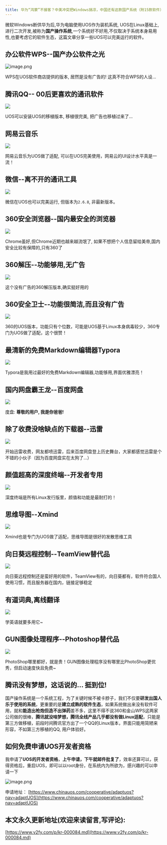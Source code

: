 ```yaml
---
title: 华为“鸿蒙”不接客？中美冲突把Windows搞凉，中国还有这款国产系统（附15款软件）
---
```


微软Windows断供华为后,华为电脑使用UOS作为装机系统, UOS在Linux基础上,进行二次开发,被称为**国产操作系统**,一个系统好不好用,不仅取决于系统本身易用性,也要考虑它的软件生态，这篇文章分享一些UOS可以完美运行的软件。



## 办公软件WPS--国产办公软件之光

![image.png](https://www.v2fy.com/asset/0i/jikemiji/jikemiji-md/kr-000084.assets/1240-20200723204347553.png)

WPS在UOS软件商店提供的版本, 居然是没有广告的! 这真不符合WPS的人设...

## 腾讯QQ-- 00后更喜欢的通讯软件

![](https://www.v2fy.com/asset/0i/jikemiji/jikemiji-md/kr-000084.assets/1240.png)

UOS可以安装UOS的移植版本, 移植很完美, 把广告也移植过来了...

## 网易云音乐

![](https://www.v2fy.com/asset/0i/jikemiji/jikemiji-md/kr-000084.assets/1240-20200723204347925.png)

网易云音乐为UOS做了适配, 可以在UOS完美使用，网易云的UI设计水平真是一流！


## 微信--离不开的通讯工具

![](https://www.v2fy.com/asset/0i/jikemiji/jikemiji-md/kr-000084.assets/1240-20200723204347502.png)

微信在UOS也可以完美运行, 但版本为`2.6.8`, 非最新版本。


## 360安全浏览器--国内最安全的浏览器


![](https://www.v2fy.com/asset/0i/jikemiji/jikemiji-md/kr-000084.assets/1240-20200723204347568.png)

Chrome虽好,但Chrome近期也越来越流氓了, 如果不想把个人信息留给美帝,国内安全比较有保障的,只有360了

## 360解压--功能够用,无广告

![](https://www.v2fy.com/asset/0i/jikemiji/jikemiji-md/kr-000084.assets/1240-20200723204347626.png)

这个没有广告的360解压版本,确实挺好用的

## 360安全卫士--功能很简洁,而且没有广告

![](https://www.v2fy.com/asset/0i/jikemiji/jikemiji-md/kr-000084.assets/1240-20200723204347376.png)

360的UOS版本，功能只有个位数，可能是UOS基于Linux本身病毒较少，360专门为UOS做了适配，这个很赞！


## 最清新的免费Markdown编辑器Typora

![](https://www.v2fy.com/asset/0i/jikemiji/jikemiji-md/kr-000084.assets/1240-20200723204347441.png)

Typora是我用过最好的免费Markdown编辑器,功能够用,界面优雅漂亮！

## 国内网盘霸王龙--百度网盘

![](https://www.v2fy.com/asset/0i/jikemiji/jikemiji-md/kr-000084.assets/1240-20200723204347603.png)

度盘: **尊敬的用户, 我是你爸爸!**

## 除了收费没啥缺点的下载器--迅雷


![](https://www.v2fy.com/asset/0i/jikemiji/jikemiji-md/kr-000084.assets/1240-20200723204347742.png)

开始迅雷收费，网友都喷迅雷，后来百度网盘登上历史舞台，大家都感觉迅雷是个不错的小伙子（因为百度网盘实在太狗了...）


## 颜值超高的深度终端--开发者专用

![](https://www.v2fy.com/asset/0i/jikemiji/jikemiji-md/kr-000084.assets/1240-20200723204347767.png)

深度终端是所有Linux发行版里，颜值和功能是最耐打的！

## 思维导图--Xmind

![](https://www.v2fy.com/asset/0i/jikemiji/jikemiji-md/kr-000084.assets/1240-20200723204347859.png)

Xmind也是专门为UOS做了适配，思维导图是很好的发散思维工具


## 向日葵远程控制--TeamView替代品


![](https://www.v2fy.com/asset/0i/jikemiji/jikemiji-md/kr-000084.assets/1240-20200723204347724.png)

向日葵远程控制还是蛮好用的软件，TeamView有的，向日葵都有，软件符合国人使用习惯，而且服务器在国内，链接足够稳定

## 有道词典,离线翻译


![](https://www.v2fy.com/asset/0i/jikemiji/jikemiji-md/kr-000084.assets/1240-20200723204347965.png)

学英语就要多用它~

## GUN图像处理程序--Photoshop替代品


![](https://www.v2fy.com/asset/0i/jikemiji/jikemiji-md/kr-000084.assets/1240-20200723204347866.png)

PhotoShop哪里都好，就是贵！GUN图像处理程序没有哪里比PhotoShop更优秀，但启动速度快且免费~

## 腾讯没有梦想，这话说的... 挺到位!

国产操作系统是一个系统工程，为了关键时候不被卡脖子，我们不仅要**研发出国人乐于使用的系统**，更重要的是**建立成熟的软件生态**，如果系统做出来没有软件可用，就和**能造出枪炮但造不出弹药**差不多，这里不得不说360和金山WPS这两家公司做的很棒，**腾讯就没啥梦想，腾讯全线产品几乎都没有做Linux适配**，只能是第三方做移植，前段时间腾讯官方出了一个QQ的Linux版本，界面只能用简陋来形容，不如第三方移植的QQ, 用户体验好。

## 如何免费申请UOS开发者资格

我申请了**UOS的开发者资格**，**上午申请，下午就邮件批复了**，效率还算可以，获得资格后，重启UOS，即可以以root身份，在系统内为所欲为，感兴趣的可以申请一下

![image.png](https://www.v2fy.com/asset/0i/jikemiji/jikemiji-md/kr-000084.assets/1240-20200723204347840.png)

申请地址： [https://www.chinauos.com/cooperative/adaptuos?nav=adaptUOS](https://www.chinauos.com/cooperative/adaptuos?nav=adaptUOS)
## 本文永久更新地址(欢迎来读留言,写评论):

[https://www.v2fy.com/p/kr-000084.md](https://www.v2fy.com/p/kr-000084.md)

